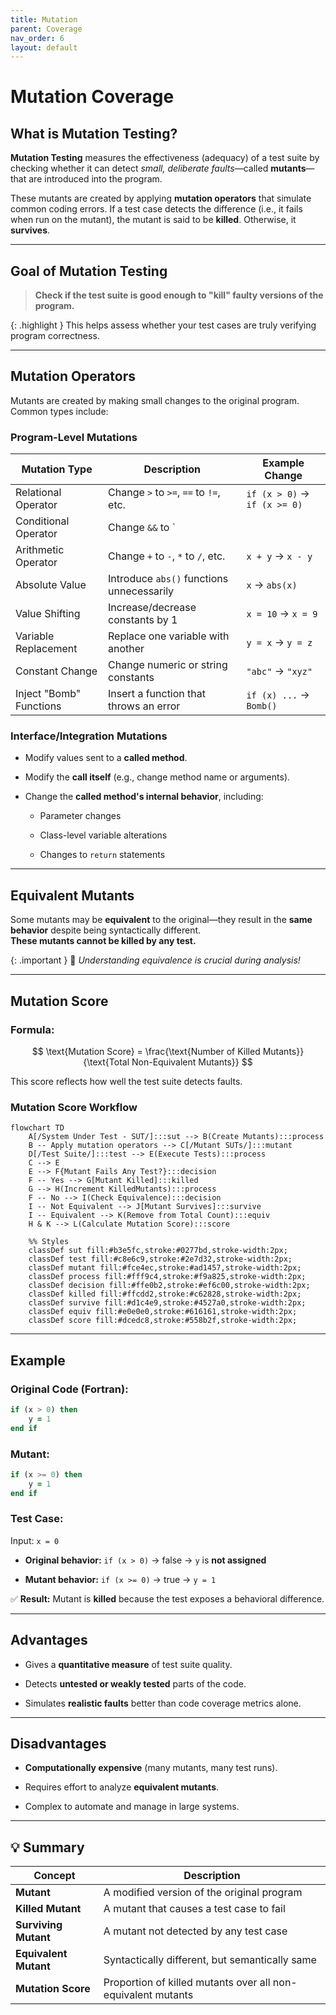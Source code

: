 ```yaml
---
title: Mutation
parent: Coverage
nav_order: 6
layout: default
---
```

# Mutation Coverage

## What is Mutation Testing?

**Mutation Testing** measures the effectiveness (adequacy) of a test suite by checking whether it can detect _small, deliberate faults_—called **mutants**—that are introduced into the program.

These mutants are created by applying **mutation operators** that simulate common coding errors. If a test case detects the difference (i.e., it fails when run on the mutant), the mutant is said to be **killed**. Otherwise, it **survives**.

---

## Goal of Mutation Testing

> **Check if the test suite is good enough to "kill" faulty versions of the program.**

{: .highlight }
This helps assess whether your test cases are truly verifying program correctness.

---

## Mutation Operators

Mutants are created by making small changes to the original program. Common types include:

### Program-Level Mutations

|Mutation Type|Description|Example Change|
|---|---|---|
|Relational Operator|Change `>` to `>=`, `==` to `!=`, etc.|`if (x > 0)` → `if (x >= 0)`|
|Conditional Operator|Change `&&` to `||
|Arithmetic Operator|Change `+` to `-`, `*` to `/`, etc.|`x + y` → `x - y`|
|Absolute Value|Introduce `abs()` functions unnecessarily|`x` → `abs(x)`|
|Value Shifting|Increase/decrease constants by 1|`x = 10` → `x = 9`|
|Variable Replacement|Replace one variable with another|`y = x` → `y = z`|
|Constant Change|Change numeric or string constants|`"abc"` → `"xyz"`|
|Inject "Bomb" Functions|Insert a function that throws an error|`if (x) ...` → `Bomb()`|

### Interface/Integration Mutations

- Modify values sent to a **called method**.
    
- Modify the **call itself** (e.g., change method name or arguments).
    
- Change the **called method's internal behavior**, including:
    
    - Parameter changes
        
    - Class-level variable alterations
        
    - Changes to `return` statements
        

---

## Equivalent Mutants

Some mutants may be **equivalent** to the original—they result in the **same behavior** despite being syntactically different.  
**These mutants cannot be killed by any test.**

{: .important }
🧠 _Understanding equivalence is crucial during analysis!_

---

## Mutation Score

### Formula:

$$
\text{Mutation Score} = \frac{\text{Number of Killed Mutants}}{\text{Total Non-Equivalent Mutants}}
$$

This score reflects how well the test suite detects faults.

### Mutation Score Workflow

```mermaid
flowchart TD
    A[/System Under Test - SUT/]:::sut --> B(Create Mutants):::process
    B -- Apply mutation operators --> C[/Mutant SUTs/]:::mutant
    D[/Test Suite/]:::test --> E(Execute Tests):::process
    C --> E
    E --> F{Mutant Fails Any Test?}:::decision
    F -- Yes --> G[Mutant Killed]:::killed
    G --> H(Increment KilledMutants):::process
    F -- No --> I(Check Equivalence):::decision
    I -- Not Equivalent --> J[Mutant Survives]:::survive
    I -- Equivalent --> K(Remove from Total Count):::equiv
    H & K --> L(Calculate Mutation Score):::score

    %% Styles
    classDef sut fill:#b3e5fc,stroke:#0277bd,stroke-width:2px;
    classDef test fill:#c8e6c9,stroke:#2e7d32,stroke-width:2px;
    classDef mutant fill:#fce4ec,stroke:#ad1457,stroke-width:2px;
    classDef process fill:#fff9c4,stroke:#f9a825,stroke-width:2px;
    classDef decision fill:#ffe0b2,stroke:#ef6c00,stroke-width:2px;
    classDef killed fill:#ffcdd2,stroke:#c62828,stroke-width:2px;
    classDef survive fill:#d1c4e9,stroke:#4527a0,stroke-width:2px;
    classDef equiv fill:#e0e0e0,stroke:#616161,stroke-width:2px;
    classDef score fill:#dcedc8,stroke:#558b2f,stroke-width:2px;

```

---

## Example

### Original Code (Fortran):

```fortran
if (x > 0) then
    y = 1
end if
```

### Mutant:

```fortran
if (x >= 0) then
    y = 1
end if
```

### Test Case:

Input: `x = 0`

- **Original behavior:** `if (x > 0)` → false → `y` is **not assigned**
    
- **Mutant behavior:** `if (x >= 0)` → true → `y = 1`
    

✅ **Result:** Mutant is **killed** because the test exposes a behavioral difference.

---

## Advantages

- Gives a **quantitative measure** of test suite quality.
    
- Detects **untested or weakly tested** parts of the code.
    
- Simulates **realistic faults** better than code coverage metrics alone.
    

---

## Disadvantages

- **Computationally expensive** (many mutants, many test runs).
    
- Requires effort to analyze **equivalent mutants**.
    
- Complex to automate and manage in large systems.
    

---

## 💡 Summary

|Concept|Description|
|---|---|
|**Mutant**|A modified version of the original program|
|**Killed Mutant**|A mutant that causes a test case to fail|
|**Surviving Mutant**|A mutant not detected by any test case|
|**Equivalent Mutant**|Syntactically different, but semantically same|
|**Mutation Score**|Proportion of killed mutants over all non-equivalent mutants|
